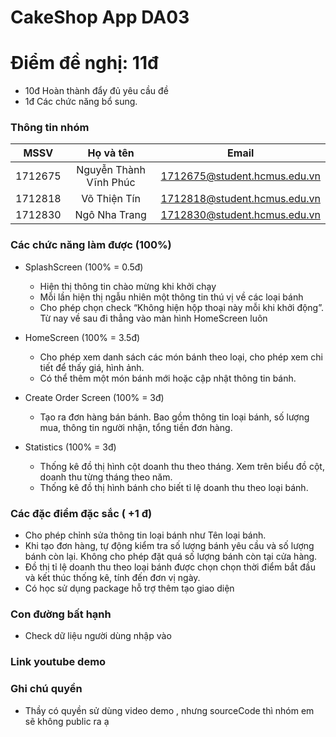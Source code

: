 # **CakeShop App DA03**

# Điểm đề nghị: 11đ
- 10đ Hoàn thành đẩy đủ yêu cầu đề
- 1đ Các chức năng bổ sung.
### Thông tin nhóm
| MSSV     |           Họ và tên    |              Email           |
|:--------:|:----------------------:|:----------------------------:|
| 1712675  | Nguyễn Thành Vĩnh Phúc | 1712675@student.hcmus.edu.vn |
| 1712818  | Võ Thiện Tín           | 1712818@student.hcmus.edu.vn |
| 1712830  | Ngô Nha Trang          | 1712830@student.hcmus.edu.vn |

### Các chức năng làm được (100%)
 - SplashScreen (100% = 0.5đ)
    + Hiện thị thông tin chào mừng khi khởi chạy
    + Mỗi lần hiện thị ngẫu nhiên một thông tin thú vị về các loại bánh
    + Cho phép chọn check “Không hiện hộp thoại này mỗi khi khởi động”. Từ nay về sau đi thẳng vào màn hình HomeScreen luôn
 
 - HomeScreen (100% = 3.5đ)
    + Cho phép xem danh sách các món bánh theo loại, cho phép xem chi tiết để thấy giá, hình ảnh.
    + Có thể thêm một món bánh mới hoặc cập nhật thông tin bánh.
 
 - Create Order Screen (100% = 3đ)
    + Tạo ra đơn hàng bán bánh. Bao gồm thông tin loại bánh, số lượng mua, thông tin người nhận, tổng tiền đơn hàng.
 
 - Statistics (100% = 3đ)
    + Thống kê đồ thị hình cột doanh thu theo tháng. Xem trên biểu đồ cột, doanh thu từng tháng theo năm.
    + Thống kê đồ thị hình bánh cho biết tỉ lệ doanh thu theo loại bánh. 

### Các đặc điểm đặc sắc ( +1 đ)
 - Cho phép chỉnh sửa thông tin loại bánh như Tên loại bánh.
 - Khi tạo đơn hàng, tự động kiểm tra số lượng bánh yêu cầu và số lượng bánh còn lại. Không cho phép đặt quá số lượng bánh còn tại cửa hàng.
 - Đồ thị tỉ lệ doanh thu theo loại bánh được chọn chọn thời điểm bắt đầu và kết thúc thống kê, tính đến đơn vị ngày.
 - Có học sử dụng package hỗ trợ thêm tạo giao diện

### Con đường bất hạnh 
- Check dữ liệu người dùng nhập vào

### Link youtube demo

### Ghi chú quyền
- Thầy có quyền sử dùng video demo , nhưng sourceCode thì nhóm em sẽ không public ra ạ